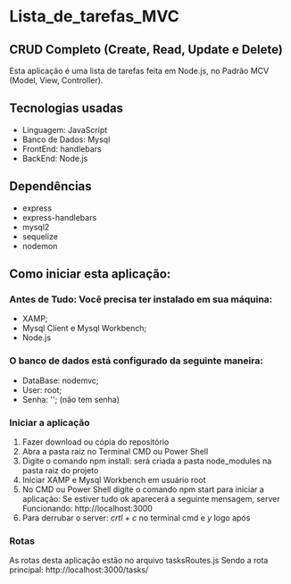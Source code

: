 # Lista_de_tarefas_MVC
## CRUD Completo (Create, Read, Update e Delete)
Esta aplicação é uma lista de tarefas feita em Node.js, no Padrão MCV (Model, View, Controller).

## Tecnologias usadas
* Linguagem: JavaScript
* Banco de Dados: Mysql
* FrontEnd: handlebars
* BackEnd: Node.js

## Dependências
* express
* express-handlebars
* mysql2
* sequelize
* nodemon

## Como iniciar esta aplicação:

### Antes de Tudo: Você precisa ter instalado em sua máquina: 
* XAMP; 
* Mysql Client e Mysql Workbench;
* Node.js

### O banco de dados está configurado da seguinte maneira: 
* DataBase: nodemvc;
* User: root;
* Senha: ''; (não tem senha) 

### Iniciar a aplicação
1. Fazer download ou cópia do repositório
2. Abra a pasta raiz no Terminal CMD ou Power Shell
3. Digite o comando npm install: será criada a pasta node_modules na pasta raiz do projeto
4. Iniciar XAMP e Mysql Workbench em usuário root 
5. No CMD ou Power Shell digite o comando npm start para iniciar a aplicação: Se estiver tudo ok aparecerá a seguinte mensagem, server Funcionando: http://localhost:3000
6. Para derrubar o server: *crtl + c* no terminal cmd e *y* logo após

### Rotas
As rotas desta aplicação estão no arquivo tasksRoutes.js
Sendo a rota principal: http://localhost:3000/tasks/

